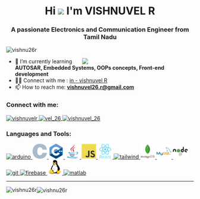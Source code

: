 <h1 align="center">Hi <img src="https://c.tenor.com/xS_t2ANBv9UAAAAi/elsalla.gif" width="40"> I'm VISHNUVEL R</h1>
<h3 align="center">A passionate Electronics and Communication Engineer from Tamil Nadu</h3>

<p align="left"> 
 <img src="https://komarev.com/ghpvc/?username=vishnu26r&label=Profile%20views&color=0e75b6&style=flat" alt="vishnu26r" /> 
</p>

<img width="300" align="right" src="https://user-images.githubusercontent.com/74038190/212750672-2f3f2b50-c84f-4ed8-a60a-849ae69ff9df.gif"/>

- 🌱 I’m currently learning **AUTOSAR, Embedded Systems, OOPs concepts, Front-end development**
- 👨‍💻 Connect with me : [in - vishnuvel R](https://www.linkedin.com/in/vishnuvelr/)
- 📫 How to reach me: **vishnuvel26.r@gmail.com**

<h3 align="left">Connect with me:</h3>
<p align="left">
  <a href="https://linkedin.com/in/vishnuvelr" target="blank">
    <img align="center"
         src="https://raw.githubusercontent.com/rahuldkjain/github-profile-readme-generator/master/src/images/icons/Social/linked-in-alt.svg"
         alt="vishnuvelr" height="30" width="40"/>
  </a>
  <a href="https://www.codechef.com/users/vel_26" target="blank">
    <img align="center"
         src="https://cdn.jsdelivr.net/npm/simple-icons@3.1.0/icons/codechef.svg"
         alt="vel_26" height="30" width="40"/>
  </a>
  <a href="https://www.leetcode.com/vishnuvel_26" target="blank">
    <img align="center"
         src="https://raw.githubusercontent.com/rahuldkjain/github-profile-readme-generator/master/src/images/icons/Social/leet-code.svg"
         alt="vishnuvel_26" height="30" width="40"/>
  </a>
</p>

<h3 align="left">Languages and Tools:</h3>
<p align="left">
  <a href="https://www.arduino.cc/" target="_blank" rel="noreferrer">
    <img src="https://cdn.worldvectorlogo.com/logos/arduino-1.svg" alt="arduino" width="40" height="40"/>
  </a>
  <a href="https://www.cprogramming.com/" target="_blank" rel="noreferrer">
    <img src="https://raw.githubusercontent.com/devicons/devicon/master/icons/c/c-original.svg" alt="c" width="40" height="40"/>
  </a>
  <a href="https://www.w3schools.com/cpp/" target="_blank" rel="noreferrer">
    <img src="https://raw.githubusercontent.com/devicons/devicon/master/icons/cplusplus/cplusplus-original.svg" alt="cplusplus" width="40" height="40"/>
  </a>
  <a href="https://www.java.com" target="_blank" rel="noreferrer">
    <img src="https://raw.githubusercontent.com/devicons/devicon/master/icons/java/java-original.svg" alt="java" width="40" height="40"/>
  </a>
  <a href="https://developer.mozilla.org/en-US/docs/Web/JavaScript" target="_blank" rel="noreferrer">
    <img src="https://raw.githubusercontent.com/devicons/devicon/master/icons/javascript/javascript-original.svg" alt="javascript" width="40" height="40"/>
  </a>
  <a href="https://reactjs.org/" target="_blank" rel="noreferrer">
    <img src="https://raw.githubusercontent.com/devicons/devicon/master/icons/react/react-original-wordmark.svg" alt="react" width="40" height="40"/>
  </a>
  <a href="https://tailwindcss.com/" target="_blank" rel="noreferrer">
    <img src="https://www.vectorlogo.zone/logos/tailwindcss/tailwindcss-icon.svg" alt="tailwind" width="40" height="40"/>
  </a>
  <a href="https://www.mongodb.com/" target="_blank" rel="noreferrer">
    <img src="https://raw.githubusercontent.com/devicons/devicon/master/icons/mongodb/mongodb-original-wordmark.svg" alt="mongodb" width="40" height="40"/>
  </a>
  <a href="https://www.mysql.com/" target="_blank" rel="noreferrer">
    <img src="https://raw.githubusercontent.com/devicons/devicon/master/icons/mysql/mysql-original-wordmark.svg" alt="mysql" width="40" height="40"/>
  </a>
  <a href="https://nodejs.org" target="_blank" rel="noreferrer">
    <img src="https://raw.githubusercontent.com/devicons/devicon/master/icons/nodejs/nodejs-original-wordmark.svg" alt="nodejs" width="40" height="40"/>
  </a>
  <a href="https://git-scm.com/" target="_blank" rel="noreferrer">
    <img src="https://www.vectorlogo.zone/logos/git-scm/git-scm-icon.svg" alt="git" width="40" height="40"/>
  </a>
  <a href="https://firebase.google.com/" target="_blank" rel="noreferrer">
    <img src="https://www.vectorlogo.zone/logos/firebase/firebase-icon.svg" alt="firebase" width="40" height="40"/>
  </a>
  <a href="https://www.linux.org/" target="_blank" rel="noreferrer">
    <img src="https://raw.githubusercontent.com/devicons/devicon/master/icons/linux/linux-original.svg" alt="linux" width="40" height="40"/>
  </a>
  <a href="https://www.mathworks.com/" target="_blank" rel="noreferrer">
    <img src="https://upload.wikimedia.org/wikipedia/commons/2/21/Matlab_Logo.png" alt="matlab" width="40" height="40"/>
  </a>
</p>

---

<p>
  <img align="left"
       src="https://github-readme-stats.vercel.app/api/top-langs?username=vishnu26r&show_icons=true&locale=en&layout=compact"
       alt="vishnu26r" />
</p>

<p>
  <img align="center"
       src="https://github-readme-stats.vercel.app/api?username=vishnu26r&show_icons=true&locale=en&include_all_commits=true"
       alt="vishnu26r" />
</p>
